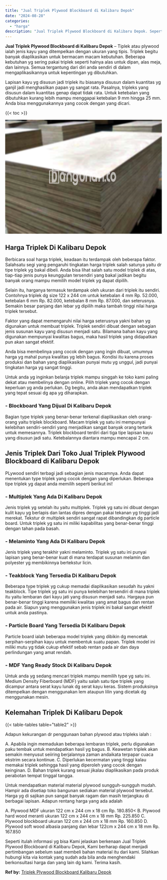 ```yaml
---
title: "Jual Triplek Plywood Blockboard di Kalibaru Depok"
date: "2024-08-28"
categories: 
  - "harga"
description: "Jual Triplek Plywood Blockboard di Kalibaru Depok. Seperti itulah informasi yg bisa Kami jelaskan berkenaan Jual Triplek Plywood Blockboard di Kalibaru Depok..."
---
```


**Jual Triplek Plywood Blockboard di Kalibaru Depok** – Tiplek atau plywood ialah jenis kayu yang ditempelkan dengan ukuran yang tipis. Triplek begitu banyak diaplikasikan untuk bermacam macam kebutuhan. Beberapa kebutuhan yg sering pakai triplek seperti halnya alas untuk dipan, alas meja, dan lainnya. Semua tergantung dari diri anda sendiri di dalam mengaplikasikannya untuk kepentingan yg dibutuhkan.

Lapisan kayu yg disusun jadi triplek itu biasanya disusun dalam kuantitas yg ganjil jadi menghasilkan papan yg sangat rata. Pasalnya, tripleks yang disusun dalam kuantitas genap dapat tidak rata. Untuk ketebalan yang dibutuhkan kurang lebih mampu menggapai ketebalan 9 mm hingga 25 mm. Anda bisa menggunakannya yang cocok dengan yang dicari.

{{< toc >}}

![Jual Triplek Plywood Blockboard di Kalibaru Depok](/images/jual-triplek-murah-30.png)

## Harga Triplek Di Kalibaru Depok

Berbicara soal harga triplek, keadaan itu terdampak oleh beberapa faktor. Salahsatu segi yang pengaruhi tingkatan harga triplek salah satunya yaitu dr tipe triplek yg bakal dibeli. Anda bisa lihat salah satu model triplek di atas, tiap-tiap jenis punya keunggulan tersendiri yang bakal jadikan begitu banyak orang mampu memilih model triplek yg dapat dipilih.

Selain itu, harganya termasuk terdampak oleh ukuran dari triplek itu sendiri. Contohnya triplek dg size 122 x 244 cm untuk ketebalan 4 mm Rp. 52.000, ketebalan 6 mm Rp. 82.000, ketebalan 8 mm Rp. 87.000, dan seterusnya. Semakin besar panjang dan lebar yg dipilih maka tambah tinggi nilai harga triplek tersebut.

Faktor yang dapat memengaruhi nilai harga seterusnya yakni bahan yg digunakan untuk membuat triplek. Triplek sendiri dibuat dengan sebagian jenis susunan kayu yang disusun menjadi satu. Bilamana bahan kayu yang digunakan mempunyai kwalitas bagus, maka hasil triplek yang didapatkan pun akan sangat efektif.

Anda bisa membelinya yang cocok dengan yang ingin dibuat, umumnya harga yg mahal punya kwalitas yg lebih bagus. Kondisi itu karena proses produksi dan bahan yang diaplikasikan punyai mutu yg unggul, jadi punyai tingkatan harga yg sangat tinggi.

Untuk anda yg inginkan belanja triplek mampu singgah ke toko kami paling dekat atau membelinya dengan online. Pilih triplek yang cocok dengan keperluan yg anda perlukan. Dg begitu, anda akan mendapatkan triplek yang tepat sesuai dg apa yg diharapkan.

### \- Blockboard Yang Dijual Di Kalibaru Depok

Bagian type triplek yang benar-benar terkenal diaplikasikan oleh orang-orang yaitu triplek blockboard. Macam triplek yg satu ini mempunyai kelebihan sendiri-sendiri yang menjadikan sangat banyak orang tertarik untuk memesannya. Triplek blockboard terdiri dari tiga tipe lapisan kayu yang disusun jadi satu. Ketebalannya diantara mampu mencapai 2 cm.

## Jenis Triplek Dari Toko Jual Triplek Plywood Blockboard di Kalibaru Depok

PLywood sendiri terbagi jadi sebagian jenis macamnya. Anda dapat menentukan type triplek yang cocok dengan yang diperlukan. Beberapa tipe triplek yg dapat anda memilih seperti berikut ini!

### \- Multiplek Yang Ada Di Kalibaru Depok

Jenis triplek yg setelah itu yaitu multiplek. Triplek yg satu ini dibuat dengan kulit kayu yg berlapis dan lantas dipres dengan pakai tekanan yg tinggi jadi merekat. Tekstur dr multiplek sendiri sangat rapat dibandingkan dg particle board. Untuk triplek yg satu ini miliki kapabilitas yang benar-benar tinggi dengan tahan pada basah.

### \- Melaminto Yang Ada Di Kalibaru Depok

Jenis triplek yang terakhir yakni melaminto. Triplek yg satu ini punyai lapisan yang benar-benar kuat di mana terdapat susunan melamin dan polyester yg membikinnya bertekstur licin.

### \- Teakblock Yang Tersedia Di Kalibaru Depok

Beberapa type triplek yg cukup memadai diaplikasikan sesudah itu yakni teakblock. Tipe triplek yg satu ini punya kelebihan tersendiri di mana triplek itu yaitu lembaran dari kayu jati yang disusun menjadi satu. Hargaya pun benar-benar tinggi karena memiliki kwalitas yang amat bagus dan rentan pada air. Siapun yang menggunakan jenis triplek ini bakal sangat efektif untuk anda pastinya.

### \- Particle Board Yang Tersedia Di Kalibaru Depok

Particle board ialah beberapa model triplek yang dibikin dg mencetak serpihan-serpihan kayu untuk membentuk suatu papan. Triplek model ini miliki mutu yg tidak cukup efektif sebab rentan pada air dan daya perlindungan yang amat rendah.

### \- MDF Yang Ready Stock Di Kalibaru Depok

Untuk anda yg sedang mencari triplek mampu memilih type yg satu ini. Medium Density Fiberboard (MDF) yaitu salah satu tipe triplek yang dicampur antara serat kayu lunak dg serat kayu keras. Sistem produksinya ditempelkan dengan menggunakan lem ataupun lilin yang dicetak dg menggunakan mesin.

## Kelemahan Triplek Di Kalibaru Depok

{{< table-tables table="table2" >}}

Adapun kekurangan dr penggunaan bahan plywood atau tripleks ialah :

A. Apabila ingin memadukan beberapa lembaran triplek, perlu digunakan paku tembak untuk mendapatkan hasil yg bagus. B. Keawetan triplek akan semakin menyusut seiiring berjalannya zaman andaikata terpapar cuaca ekstrim secara kontinue. C. Diperlukan kecermatan yang tinggi kalau memakai triplek sehingga hasil yang diperoleh yang cocok dengan keinginan. D. Bahan triplek kurang sesuai jikalau diaplikasikan pada produk perabotan tempat tinggal tangga.

Untuk mendapatkan material material plywood sungguh-sungguh mudah. Hampir ada disetiap toko bangunan sediakan material plywood tersebut. Harga yg di sajikan pun sangat banyak ragam dan masih terjangkau di berbagai lapisan. Adapun rentang harga yang ada adalah

A. Plywood MDF ukuran 122 cm x 244 cm x 18 cm Rp. 180.850< B. Plywood hard wood meranti ukuran 122 cm x 244 cm x 18 mm Rp. 225.850 C. Plywood blockboard ukuran 122 cm x 244 cm x 18 mm Rp. 160.850 D. Plywood soft wood albasia panjang dan lebar 122cm x 244 cm x 18 mm Rp. 167.850

Seperti itulah informasi yg bisa Kami jelaskan berkenaan Jual Triplek Plywood Blockboard di Kalibaru Depok, Kami berharap dapat menjadi pertimbangan sebelum saat membeli bahan material itu dari kami. Silahkan hubungi kita via kontak yang sudah ada bila anda menghendaki berkonsultasi harga dan yang lain dg kami. Terima kasih.

**Ref by:** [Triplek Plywood Blockboard Kalibaru Depok](https://id.wikipedia.org/wiki/Triplek)

